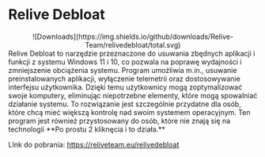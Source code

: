 # Relive Debloat
<center>![Downloads](https://img.shields.io/github/downloads/Relive-Team/relivedebloat/total.svg)</center>
Relive Debloat to narzędzie przeznaczone do usuwania zbędnych aplikacji i funkcji z systemu Windows 11 i 10,
co pozwala na poprawę wydajności i zmniejszenie obciążenia systemu. Program umożliwia m.in., usuwanie
preinstalowanych aplikacji, wyłączenie telemetrii oraz dostosowywanie interfejsu użytkownika. Dzięki temu
użytkownicy mogą zoptymalizować swoje komputery, eliminując niepotrzebne elementy, które mogą
spowalniać działanie systemu. To rozwiązanie jest szczególnie przydatne dla osób, które chcą mieć większą
kontrolę nad swoim systemem operacyjnym. Ten program jest również przystosowany do osób, które nie
znają się na technologii **Po prostu 2 kliknęcia i to działa.**

LInk do pobrania: https://reliveteam.eu/relivedebloat
